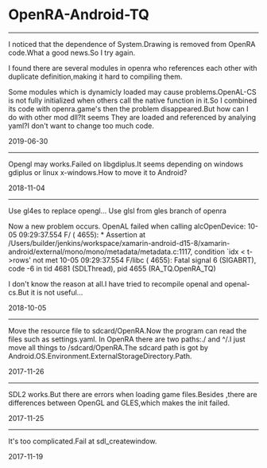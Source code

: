 # OpenRA-Android-TQ

************************************************************

I noticed that the dependence of System.Drawing is removed from OpenRA code.What a good news.So I try again.

I found there are several modules in openra who references each other with duplicate definition,making it hard to compiling them.

Some modules which is dynamicly loaded may cause problems.OpenAL-CS is not fully initialized when others call the native function in it.So I combined its code with openra.game's then the problem disappeared.But how can I do with other mod dll?It seems They are loaded and referenced by analying yaml?I don't want to change too much code.

2019-06-30

***********************************************************

Opengl may works.Failed on libgdiplus.It seems depending on windows gdiplus or linux x-windows.How to move it to Android?

2018-11-04

************************************************************

Use gl4es to replace opengl...
Use glsl from gles branch of openra

Now a new problem occurs. OpenAL failed when calling alcOpenDevice:
10-05 09:29:37.554 F/        ( 4655): * Assertion at /Users/builder/jenkins/workspace/xamarin-android-d15-8/xamarin-android/external/mono/mono/metadata/metadata.c:1117, condition `idx < t->rows' not met
10-05 09:29:37.554 F/libc    ( 4655): Fatal signal 6 (SIGABRT), code -6 in tid 4681 (SDLThread), pid 4655 (RA_TQ.OpenRA_TQ)

I don't know the reason at all.I have tried to recompile openal and openal-cs.But it is not useful...

2018-10-05

************************************************************

Move the resource file to sdcard/OpenRA.Now the program can read the files such as settings.yaml.
In OpenRA there are two paths:./ and ^/.I just move all things to /sdcard/OpenRA.The sdcard path is got by Android.OS.Environment.ExternalStorageDirectory.Path.

2017-11-26
************************************************************

SDL2 works.But there are errors when loading game files.Besides ,there are differences between OpenGL and GLES,which makes the init failed.

2017-11-25
************************************************************
It's too complicated.Fail at sdl_createwindow.

2017-11-19
